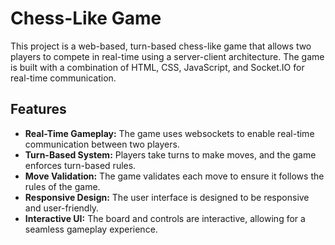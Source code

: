 # Chess-Like Game

This project is a web-based, turn-based chess-like game that allows two players to compete in real-time using a server-client architecture. The game is built with a combination of HTML, CSS, JavaScript, and Socket.IO for real-time communication.

## Features

- **Real-Time Gameplay:** The game uses websockets to enable real-time communication between two players.
- **Turn-Based System:** Players take turns to make moves, and the game enforces turn-based rules.
- **Move Validation:** The game validates each move to ensure it follows the rules of the game.
- **Responsive Design:** The user interface is designed to be responsive and user-friendly.
- **Interactive UI:** The board and controls are interactive, allowing for a seamless gameplay experience.


